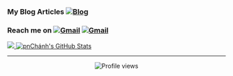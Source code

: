 ### My Blog Articles [![Blog](https://img.shields.io/website?color=f74539&style=flat-square&up_message=Phan%20Nh%E1%BA%ADt%20Ch%C3%A1nh&url=https://phannhatchanh.com)](https://phannhatchanh.com)

### Reach me on [![Gmail](https://img.shields.io/badge/-phannhatchanh@gmail.com-c14438?style=flat-square&logo=Gmail&logoColor=white&link=mailto:phannhatchanh@gmail.com)](mailto:phannhatchanh@gmail.com) [![Gmail](https://img.shields.io/badge/-hello@phannhatchanh.com-c14438?style=flat-square&logo=Gmail&logoColor=white&link=mailto:hello@phannhatchanh.com)](mailto:hello@phannhatchanh.com)

<a href="https://github.com/phannhatchanh/">
  <img src="https://github-readme-stats.vercel.app/api/top-langs/?username=phannhatchanh&hide=html" />
</a>
<a href="https://github.com/phannhatchanh/">
  <img src="https://github-readme-stats.vercel.app/api?username=phannhatchanh&show_icons=true&line_height=40&count_private=true&hide=contribs" alt="pnChánh's GitHub Stats" />
</a>

---

<p align="center">
  <img src="https://visitor-badge.laobi.icu/badge?page_id=phannhatchanh/phannhatchanh" alt="Profile views"/>
  <!--  ![Profile views](https://visitor-badge.glitch.me/badge?page_id=phannhatchanh/phannhatchanh) -->
</p>
